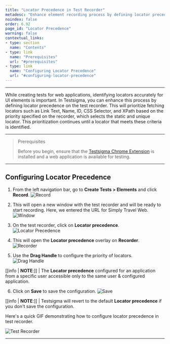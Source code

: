 ```yaml
---
title: "Locator Precedence in Test Recorder"
metadesc: "Enhance element recording process by defining locator precedence on the test recorder for Link Text, Name, ID, CSS Selector, and XPath based on the priority."
noindex: false
order: 6.92
page_id: "Locator Precedence"
warning: false
contextual_links:
- type: section
  name: "Contents"
- type: link
  name: "Prerequisites"
  url: "#prerequisites"
- type: link
  name: "Configuring Locator Precedence"
  url: "#configuring-locator-precedence"
---
```


---


While creating tests for web applications, identifying locators accurately for UI elements is important. In Testsigma, you can enhance this process by defining locator precedence on the test recorder. This will prioritize fetching locators such as Link Text, Name, ID, CSS Selector, and XPath based on the priority specified on the recorder, which selects the static and unique locator. This prioritization continues until a locator that meets these criteria is identified.


---

> <p id="prerequisites">Prerequisites</p>
>
>
> Before you begin, ensure that the [Testsigma Chrome Extension](https://testsigma.com/docs/test-step-recorder/install-chrome-extension/) is installed and a web application is available for testing.

---

## **Configuring Locator Precedence**

1. From the left navigation bar, go to **Create Tests > Elements** and click **Record**.
![Record](https://s3.amazonaws.com/static-docs.testsigma.com/new_images/projects/applications/lprerec.png)

2. This will open a new window with the test recorder and will be ready to start recording. Here, we entered the URL for Simply Travel Web. 
![Window](https://s3.amazonaws.com/static-docs.testsigma.com/new_images/projects/applications/lpstws.png)

3. On the test recorder, click on **Locator precedence**.
![Locator Precedence](https://s3.amazonaws.com/static-docs.testsigma.com/new_images/projects/applications/lpbotsrec.png)

4. This will open the **Locator precedence** overlay on **Recorder**. 
![Recorder](https://s3.amazonaws.com/static-docs.testsigma.com/new_images/projects/applications/lplpovrly.png)

5. Use the **Drag Handle** to configure the priority of locators. 
![Drag Handle](https://s3.amazonaws.com/static-docs.testsigma.com/new_images/projects/applications/lopredlpdrghndlrghndl.png)

[[info | **NOTE**:]]
| The **Locator precedence** configured for an application from a specific user accessible only to the same user & configured application. 

6. Click on **Save** to save the configuration. 
![Save](https://s3.amazonaws.com/static-docs.testsigma.com/new_images/projects/applications/lpsve.png)

[[info | **NOTE**:]]
| Testsigma will revert to the default **Locator precedence** if you don't save the configuration.


Here's a quick GIF demonstrating how to configure locator precedence in test recorder.

![Test Recorder](https://s3.amazonaws.com/static-docs.testsigma.com/new_images/projects/applications/lctr.gif)


---